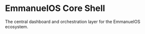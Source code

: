 # EmmanuelOS Core Shell

The central dashboard and orchestration layer for the EmmanuelOS ecosystem.
